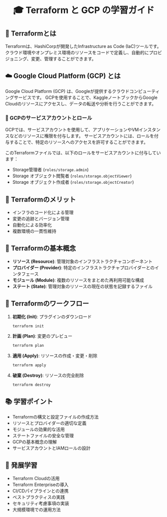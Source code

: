 <div align="center">

# 🎓 Terraform と GCP の学習ガイド

</div>

## 🌟 Terraformとは
Terraformは、HashiCorpが開発したInfrastructure as Code (IaC)ツールです。
クラウド環境やオンプレミス環境のリソースをコードで定義し、自動的にプロビジョニング、変更、管理することができます。

## ☁️ Google Cloud Platform (GCP) とは
Google Cloud Platform (GCP) は、Googleが提供するクラウドコンピューティングサービスです。
GCPを使用することで、KaggleノートブックからGoogle Cloudのリソースにアクセスし、データの転送や分析を行うことができます。

### 🔑 GCPのサービスアカウントとロール
GCPでは、サービスアカウントを使用して、アプリケーションやVMインスタンスなどのリソースに権限を付与します。
サービスアカウントには、ロールを付与することで、特定のリソースへのアクセスを許可することができます。

このTerraformファイルでは、以下のロールをサービスアカウントに付与しています：
- Storage管理者 (`roles/storage.admin`)
- Storage オブジェクト閲覧者 (`roles/storage.objectViewer`)
- Storage オブジェクト作成者 (`roles/storage.objectCreator`)

## 🎯 Terraformのメリット
- インフラのコード化による管理
- 変更の追跡とバージョン管理
- 自動化による効率化
- 複数環境の一貫性維持

## 🔄 Terraformの基本概念
- **リソース (Resource)**: 管理対象のインフラストラクチャコンポーネント
- **プロバイダー (Provider)**: 特定のインフラストラクチャプロバイダーとのインタフェース
- **モジュール (Module)**: 複数のリソースをまとめた再利用可能な構成
- **ステート (State)**: 管理対象のリソースの現在の状態を記録するファイル

## 📝 Terraformのワークフロー
1. **初期化 (Init)**: プラグインのダウンロード
   ```bash
   terraform init
   ```
2. **計画 (Plan)**: 変更のプレビュー
   ```bash
   terraform plan
   ```
3. **適用 (Apply)**: リソースの作成・変更・削除
   ```bash
   terraform apply
   ```
4. **破棄 (Destroy)**: リソースの完全削除
   ```bash
   terraform destroy
   ```

## 📚 学習ポイント
- Terraformの構文と設定ファイルの作成方法
- リソースとプロバイダーの適切な定義
- モジュールの効果的な活用
- ステートファイルの安全な管理
- GCPの基本概念の理解
- サービスアカウントとIAMロールの設計

## 🚀 発展学習
- Terraform Cloudの活用
- Terraform Enterpriseの導入
- CI/CDパイプラインとの連携
- ベストプラクティスの実践
- セキュリティ考慮事項の実装
- 大規模環境での運用方法

